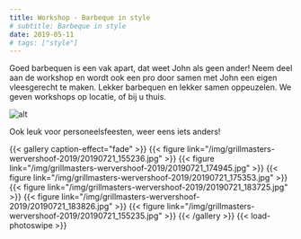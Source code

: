```yaml
---
title: Workshop - Barbeque in style
# subtitle: Barbeque in style
date: 2019-05-11
# tags: ["style"]
---
```


Goed barbequen is een vak apart, dat weet John als geen ander! Neem deel aan de workshop en wordt ook een pro door samen met John een eigen vleesgerecht te maken. Lekker barbequen en lekker samen oppeuzelen. We geven workshops op locatie, of bij u thuis.

![alt](/img/grillmasters-wervershoof-2019/20190721_154349.jpg)

Ook leuk voor personeelsfeesten, weer eens iets anders!

{{< gallery caption-effect="fade" >}}
  {{< figure link="/img/grillmasters-wervershoof-2019/20190721_155236.jpg" >}}
  {{< figure link="/img/grillmasters-wervershoof-2019/20190721_174945.jpg" >}}
  {{< figure link="/img/grillmasters-wervershoof-2019/20190721_175353.jpg" >}}
  {{< figure link="/img/grillmasters-wervershoof-2019/20190721_183725.jpg" >}}
  {{< figure link="/img/grillmasters-wervershoof-2019/20190721_183826.jpg" >}}
  {{< figure link="/img/grillmasters-wervershoof-2019/20190721_155235.jpg" >}}
{{< /gallery >}}
{{< load-photoswipe >}}

